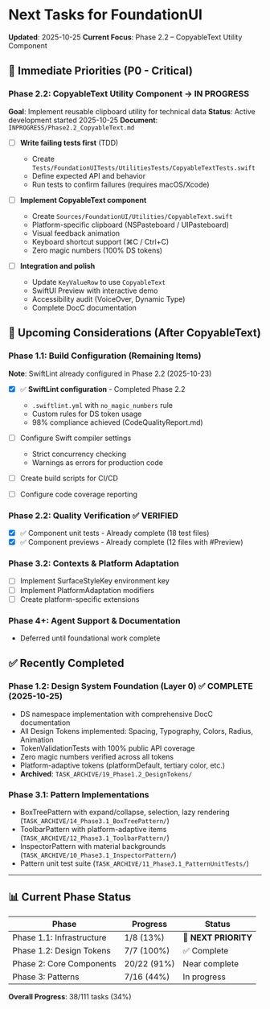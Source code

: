 # Next Tasks for FoundationUI

**Updated**: 2025-10-25
**Current Focus**: Phase 2.2 – CopyableText Utility Component

## 🎯 Immediate Priorities (P0 - Critical)

### Phase 2.2: CopyableText Utility Component → **IN PROGRESS**
**Goal**: Implement reusable clipboard utility for technical data
**Status**: Active development started 2025-10-25
**Document**: `INPROGRESS/Phase2.2_CopyableText.md`

- [ ] **Write failing tests first** (TDD)
  - Create `Tests/FoundationUITests/UtilitiesTests/CopyableTextTests.swift`
  - Define expected API and behavior
  - Run tests to confirm failures (requires macOS/Xcode)

- [ ] **Implement CopyableText component**
  - Create `Sources/FoundationUI/Utilities/CopyableText.swift`
  - Platform-specific clipboard (NSPasteboard / UIPasteboard)
  - Visual feedback animation
  - Keyboard shortcut support (⌘C / Ctrl+C)
  - Zero magic numbers (100% DS tokens)

- [ ] **Integration and polish**
  - Update `KeyValueRow` to use `CopyableText`
  - SwiftUI Preview with interactive demo
  - Accessibility audit (VoiceOver, Dynamic Type)
  - Complete DocC documentation

## 🔭 Upcoming Considerations (After CopyableText)

### Phase 1.1: Build Configuration (Remaining Items)
**Note**: SwiftLint already configured in Phase 2.2 (2025-10-23)

- [x] ✅ **SwiftLint configuration** - Completed Phase 2.2
  - `.swiftlint.yml` with `no_magic_numbers` rule
  - Custom rules for DS token usage
  - 98% compliance achieved (CodeQualityReport.md)

- [ ] Configure Swift compiler settings
  - Strict concurrency checking
  - Warnings as errors for production code

- [ ] Create build scripts for CI/CD
- [ ] Configure code coverage reporting

### Phase 2.2: Quality Verification ✅ VERIFIED
- [x] ✅ Component unit tests - Already complete (18 test files)
- [x] ✅ Component previews - Already complete (12 files with #Preview)

### Phase 3.2: Contexts & Platform Adaptation
- [ ] Implement SurfaceStyleKey environment key
- [ ] Implement PlatformAdaptation modifiers
- [ ] Create platform-specific extensions

### Phase 4+: Agent Support & Documentation
- Deferred until foundational work complete

## ✅ Recently Completed

### Phase 1.2: Design System Foundation (Layer 0) ✅ COMPLETE (2025-10-25)
- DS namespace implementation with comprehensive DocC documentation
- All Design Tokens implemented: Spacing, Typography, Colors, Radius, Animation
- TokenValidationTests with 100% public API coverage
- Zero magic numbers verified across all tokens
- Platform-adaptive tokens (platformDefault, tertiary color, etc.)
- **Archived**: `TASK_ARCHIVE/19_Phase1.2_DesignTokens/`

### Phase 3.1: Pattern Implementations
- BoxTreePattern with expand/collapse, selection, lazy rendering (`TASK_ARCHIVE/14_Phase3.1_BoxTreePattern/`)
- ToolbarPattern with platform-adaptive items (`TASK_ARCHIVE/12_Phase3.1_ToolbarPattern/`)
- InspectorPattern with material backgrounds (`TASK_ARCHIVE/10_Phase3.1_InspectorPattern/`)
- Pattern unit test suite (`TASK_ARCHIVE/11_Phase3.1_PatternUnitTests/`)

---

## 📊 Current Phase Status

| Phase | Progress | Status |
|-------|----------|--------|
| Phase 1.1: Infrastructure | 1/8 (13%) | 🚧 **NEXT PRIORITY** |
| Phase 1.2: Design Tokens | 7/7 (100%) | ✅ Complete |
| Phase 2: Core Components | 20/22 (91%) | Near complete |
| Phase 3: Patterns | 7/16 (44%) | In progress |

**Overall Progress**: 38/111 tasks (34%)
